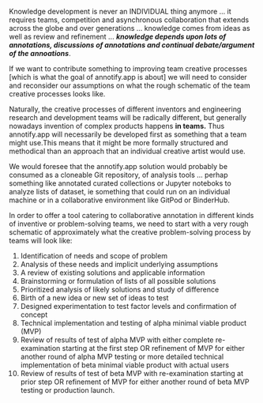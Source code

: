 Knowledge development is never an INDIVIDUAL thing anymore ... it requires teams, competition and asynchronous collaboration that extends across the globe and over generations ... knowledge comes from ideas as well as review and refinement ... ***knowledge depends upon lots of annotations, discussions of annotations and continual debate/argument of the annoations***.

If we want to contribute something to improving team creative processes [which is what the goal of annotify.app is about] we will need to consider and reconsider our assumptions on what the rough schematic of the team creative processes looks like.

Naturally, the creative processes of different inventors and engineering research and development teams will be radically different, but generally nowadays invention of complex products happens **in teams.**  Thus annotify.app will necessarily be developed first as something that a team might use.This means that it might be more formally structured and methodical than an approach that an individual creative artist would use. 

We would foresee that the annotify.app solution would probably be consumed as a cloneable Git repository, of analysis tools ... perhap something like annotated curated collections or Jupyter noteboks to analyze lists of dataset, ie something that could run on an individual machine or in a collaborative environment like GitPod or BinderHub.

In order to offer a tool catering to collaborative annotation in different kinds of inventive or problem-solving teams, we need to start with a very rough schematic of approximately what the creative problem-solving process by teams will look like:

1) Identification of needs and scope of problem
2) Analysis of these needs and implicit underlying assumptions
3) A review of existing solutions and applicable information
4) Brainstorming or formulation of lists of all possible solutions
5) Prioritized analysis of likely solutions and study of difference
6) Birth of a new idea or new set of ideas to test
7) Designed experimentation to test factor levels and confirmation of concept
8) Technical implementation and testing of alpha minimal viable product (MVP)
9) Review of results of test of alpha MVP with either complete re-examination starting at the first step OR refinement of MVP for either another round of alpha MVP testing or more detailed technical implementation of beta minimal viable product with actual users
10) Review of results of test of beta MVP with re-examination starting at prior step OR refinement of MVP for either another round of beta MVP testing or production launch.  
